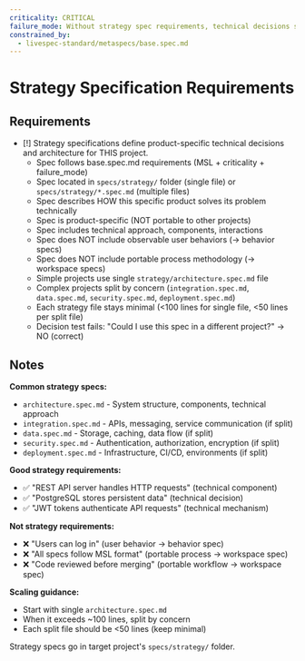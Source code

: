 ```yaml
---
criticality: CRITICAL
failure_mode: Without strategy spec requirements, technical decisions scatter across behavior specs or mix with portable workspace methodology
constrained_by:
  - livespec-standard/metaspecs/base.spec.md
---
```


# Strategy Specification Requirements

## Requirements
- [!] Strategy specifications define product-specific technical decisions and architecture for THIS project.
  - Spec follows base.spec.md requirements (MSL + criticality + failure_mode)
  - Spec located in `specs/strategy/` folder (single file) or `specs/strategy/*.spec.md` (multiple files)
  - Spec describes HOW this specific product solves its problem technically
  - Spec is product-specific (NOT portable to other projects)
  - Spec includes technical approach, components, interactions
  - Spec does NOT include observable user behaviors (→ behavior specs)
  - Spec does NOT include portable process methodology (→ workspace specs)
  - Simple projects use single `strategy/architecture.spec.md` file
  - Complex projects split by concern (`integration.spec.md`, `data.spec.md`, `security.spec.md`, `deployment.spec.md`)
  - Each strategy file stays minimal (<100 lines for single file, <50 lines per split file)
  - Decision test fails: "Could I use this spec in a different project?" → NO (correct)

## Notes

**Common strategy specs:**
- `architecture.spec.md` - System structure, components, technical approach
- `integration.spec.md` - APIs, messaging, service communication (if split)
- `data.spec.md` - Storage, caching, data flow (if split)
- `security.spec.md` - Authentication, authorization, encryption (if split)
- `deployment.spec.md` - Infrastructure, CI/CD, environments (if split)

**Good strategy requirements:**
- ✅ "REST API server handles HTTP requests" (technical component)
- ✅ "PostgreSQL stores persistent data" (technical decision)
- ✅ "JWT tokens authenticate API requests" (technical mechanism)

**Not strategy requirements:**
- ❌ "Users can log in" (user behavior → behavior spec)
- ❌ "All specs follow MSL format" (portable process → workspace spec)
- ❌ "Code reviewed before merging" (portable workflow → workspace spec)

**Scaling guidance:**
- Start with single `architecture.spec.md`
- When it exceeds ~100 lines, split by concern
- Each split file should be <50 lines (keep minimal)

Strategy specs go in target project's `specs/strategy/` folder.
